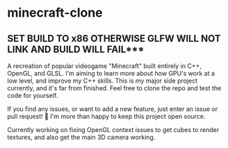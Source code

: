 # minecraft-clone
## SET BUILD TO x86 OTHERWISE GLFW WILL NOT LINK AND BUILD WILL FAIL***

A recreation of popular videogame "Minecraft" built entirely in C++, OpenGL, and GLSL. I'm aiming to learn more about how GPU's work at a low level, and improve my C++ skills. This is my major side project currently, and it's far from finished. Feel free to clone the repo and test the code for yourself.

If you find any issues, or want to add a new feature, just enter an issue or pull request! 🙂 I'm more than happy to keep this project open source. 

Currently working on fixing OpenGL context issues to get cubes to render textures, and also get the main 3D camera working.
